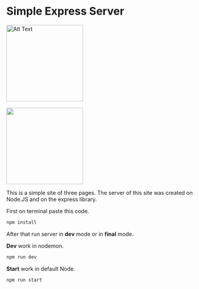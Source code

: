 # Simple Express Server
<a href="https://nodejs.org/en/" target="_blank">
  <img width="200" float="right" src="https://upload.wikimedia.org/wikipedia/commons/thumb/d/d9/Node.js_logo.svg/1280px-Node.js_logo.svg.png" alt="Alt Text" title="Node Logo">
  
  <br>
  <br>
  
  <img width="200" src="https://www.scgpacewisdom.com/img/services/express/logo_Express.png">
</a>

This is a simple site of three pages. The server of this site was created on Node.JS and on the express library.

First on terminal paste this code.

```javascript
npm install
```

After that run server in **dev** mode or in **final** mode.


**Dev** work in nodemon.
```javascript
npm run dev
```


**Start** work in default Node.
```javascript
npm run start
```
